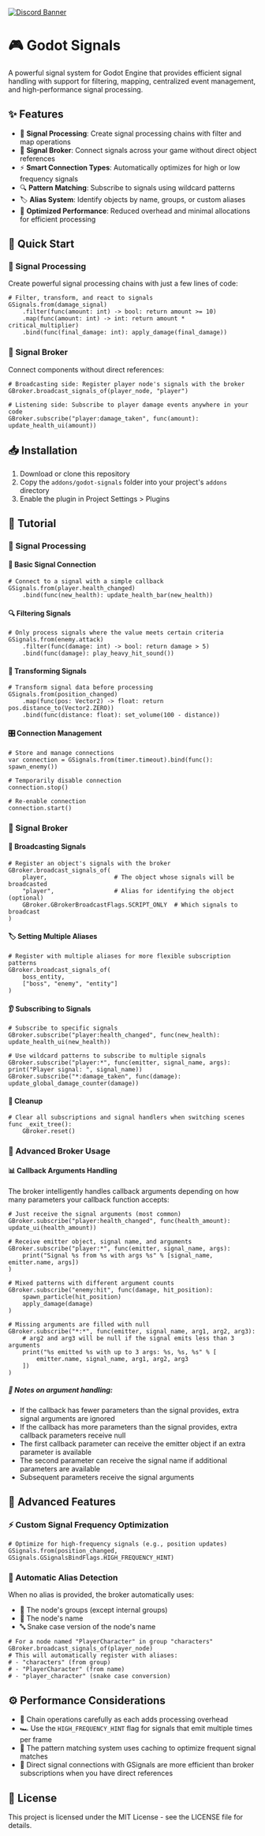 [![Discord Banner](https://discordapp.com/api/guilds/1067685170397855754/widget.png?style=banner2)](https://discord.gg/SWg6vgcw3F)

# 🎮 Godot Signals

A powerful signal system for Godot Engine that provides efficient signal handling with support for filtering, mapping, centralized event management, and high-performance signal processing.

## ✨ Features

- 🔄 **Signal Processing**: Create signal processing chains with filter and map operations
- 📡 **Signal Broker**: Connect signals across your game without direct object references
- ⚡ **Smart Connection Types**: Automatically optimizes for high or low frequency signals
- 🔍 **Pattern Matching**: Subscribe to signals using wildcard patterns
- 🏷️ **Alias System**: Identify objects by name, groups, or custom aliases
- 🚀 **Optimized Performance**: Reduced overhead and minimal allocations for efficient processing

## 🚀 Quick Start

### 🔄 Signal Processing

Create powerful signal processing chains with just a few lines of code:

```gdscript
# Filter, transform, and react to signals
GSignals.from(damage_signal)
    .filter(func(amount: int) -> bool: return amount >= 10)
    .map(func(amount: int) -> int: return amount * critical_multiplier)
    .bind(func(final_damage: int): apply_damage(final_damage))
```

### 📡 Signal Broker

Connect components without direct references:

```gdscript
# Broadcasting side: Register player node's signals with the broker
GBroker.broadcast_signals_of(player_node, "player")

# Listening side: Subscribe to player damage events anywhere in your code
GBroker.subscribe("player:damage_taken", func(amount): update_health_ui(amount))
```

## 📥 Installation

1. Download or clone this repository
2. Copy the `addons/godot-signals` folder into your project's `addons` directory
3. Enable the plugin in Project Settings > Plugins

## 📖 Tutorial

### 🔄 Signal Processing

#### 🔌 Basic Signal Connection

```gdscript
# Connect to a signal with a simple callback
GSignals.from(player.health_changed)
    .bind(func(new_health): update_health_bar(new_health))
```

#### 🔍 Filtering Signals

```gdscript
# Only process signals where the value meets certain criteria
GSignals.from(enemy.attack)
    .filter(func(damage: int) -> bool: return damage > 5)
    .bind(func(damage): play_heavy_hit_sound())
```

#### 🔄 Transforming Signals

```gdscript
# Transform signal data before processing
GSignals.from(position_changed)
    .map(func(pos: Vector2) -> float: return pos.distance_to(Vector2.ZERO))
    .bind(func(distance: float): set_volume(100 - distance))
```

#### 🎛️ Connection Management

```gdscript
# Store and manage connections
var connection = GSignals.from(timer.timeout).bind(func(): spawn_enemy())

# Temporarily disable connection
connection.stop()

# Re-enable connection
connection.start()
```

### 📡 Signal Broker

#### 📣 Broadcasting Signals

```gdscript
# Register an object's signals with the broker
GBroker.broadcast_signals_of(
    player,                   # The object whose signals will be broadcasted
    "player",                 # Alias for identifying the object (optional)
    GBroker.GBrokerBroadcastFlags.SCRIPT_ONLY  # Which signals to broadcast
)
```

#### 🏷️ Setting Multiple Aliases

```gdscript
# Register with multiple aliases for more flexible subscription patterns
GBroker.broadcast_signals_of(
    boss_entity,
    ["boss", "enemy", "entity"]
)
```

#### 👂 Subscribing to Signals

```gdscript
# Subscribe to specific signals
GBroker.subscribe("player:health_changed", func(new_health): update_health_ui(new_health))

# Use wildcard patterns to subscribe to multiple signals
GBroker.subscribe("player:*", func(emitter, signal_name, args): print("Player signal: ", signal_name))
GBroker.subscribe("*:damage_taken", func(damage): update_global_damage_counter(damage))
```

#### 🧹 Cleanup

```gdscript
# Clear all subscriptions and signal handlers when switching scenes
func _exit_tree():
    GBroker.reset()
```

### 🔬 Advanced Broker Usage

#### 📊 Callback Arguments Handling

The broker intelligently handles callback arguments depending on how many parameters your callback function accepts:

```gdscript
# Just receive the signal arguments (most common)
GBroker.subscribe("player:health_changed", func(health_amount): update_ui(health_amount))

# Receive emitter object, signal name, and arguments
GBroker.subscribe("player:*", func(emitter, signal_name, args):
    print("Signal %s from %s with args %s" % [signal_name, emitter.name, args])
)

# Mixed patterns with different argument counts
GBroker.subscribe("enemy:hit", func(damage, hit_position):
    spawn_particle(hit_position)
    apply_damage(damage)
)

# Missing arguments are filled with null
GBroker.subscribe("*:*", func(emitter, signal_name, arg1, arg2, arg3):
    # arg2 and arg3 will be null if the signal emits less than 3 arguments
    print("%s emitted %s with up to 3 args: %s, %s, %s" % [
        emitter.name, signal_name, arg1, arg2, arg3
    ])
)
```

##### 📝 Notes on argument handling:

- If the callback has fewer parameters than the signal provides, extra signal arguments are ignored
- If the callback has more parameters than the signal provides, extra callback parameters receive null
- The first callback parameter can receive the emitter object if an extra parameter is available
- The second parameter can receive the signal name if additional parameters are available
- Subsequent parameters receive the signal arguments

## 🔧 Advanced Features

### ⚡ Custom Signal Frequency Optimization

```gdscript
# Optimize for high-frequency signals (e.g., position updates)
GSignals.from(position_changed, GSignals.GSignalsBindFlags.HIGH_FREQUENCY_HINT)
```

### 🤖 Automatic Alias Detection

When no alias is provided, the broker automatically uses:

- 👥 The node's groups (except internal groups)
- 📛 The node's name
- 🔤 Snake case version of the node's name

```gdscript
# For a node named "PlayerCharacter" in group "characters"
GBroker.broadcast_signals_of(player_node)
# This will automatically register with aliases:
# - "characters" (from group)
# - "PlayerCharacter" (from name)
# - "player_character" (snake case conversion)
```

## ⚙️ Performance Considerations

- 🔗 Chain operations carefully as each adds processing overhead
- 🏎️ Use the `HIGH_FREQUENCY_HINT` flag for signals that emit multiple times per frame
- 🧠 The pattern matching system uses caching to optimize frequent signal matches
- 🔌 Direct signal connections with GSignals are more efficient than broker subscriptions when you have direct references

## 📄 License

This project is licensed under the MIT License - see the LICENSE file for details.

```

```
